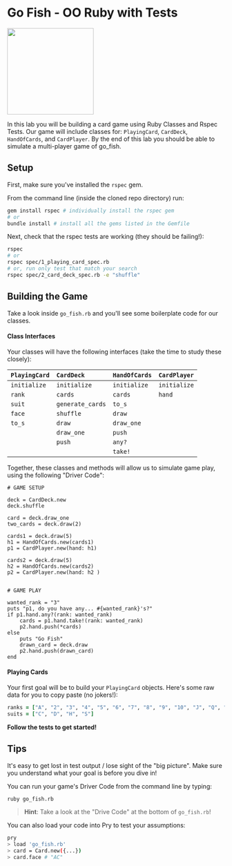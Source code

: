 # Go Fish - OO Ruby with Tests
<img src="https://media.giphy.com/media/t0zfcej3qgZeE/giphy.gif" width=200>

In this lab you will be building a card game using Ruby Classes and Rspec Tests. Our game will include classes for: `PlayingCard`, `CardDeck`, `HandOfCards`, and `CardPlayer`. By the end of this lab you should be able to simulate a multi-player game of go_fish.

## Setup
First, make sure you've installed the `rspec` gem.

From the command line (inside the cloned repo directory) run:

```bash
gem install rspec # individually install the rspec gem
# or
bundle install # install all the gems listed in the Gemfile
```

Next, check that the rspec tests are working (they should be failing!):

```bash
rspec
# or
rspec spec/1_playing_card_spec.rb
# or, run only test that match your search
rspec spec/2_card_deck_spec.rb -e "shuffle"
```

## Building the Game

Take a look inside `go_fish.rb` and you'll see some boilerplate code for our classes.

#### Class Interfaces

Your classes will have the following interfaces (take the time to study these closely):

| `PlayingCard` | `CardDeck`       | `HandOfCards` | `CardPlayer`  |
| :----         | :----            | :----         | :----         |
| `initialize`  | `initialize`     | `initialize`  | `initialize`  |
| `rank`        | `cards`          | `cards`       | `hand`        |
| `suit`        | `generate_cards` | `to_s`        |               |
| `face`        | `shuffle`        | `draw`        |               |
| `to_s`        | `draw`           | `draw_one`    |               |
|               | `draw_one`       | `push`        |               |
|               | `push`           | `any?`        |               |
|               |                  | `take!`       |               |

Together, these classes and methods will allow us to simulate game play, using the following "Driver Code":

```
# GAME SETUP

deck = CardDeck.new
deck.shuffle

card = deck.draw_one
two_cards = deck.draw(2)

cards1 = deck.draw(5)
h1 = HandOfCards.new(cards1)
p1 = CardPlayer.new(hand: h1)

cards2 = deck.draw(5)
h2 = HandOfCards.new(cards2)
p2 = CardPlayer.new(hand: h2 )


# GAME PLAY

wanted_rank = "3"
puts "p1, do you have any... #{wanted_rank}'s?"
if p1.hand.any?(rank: wanted_rank)
    cards = p1.hand.take!(rank: wanted_rank)
    p2.hand.push(*cards)
else
    puts "Go Fish"
    drawn_card = deck.draw
    p2.hand.push(drawn_card)
end

```

#### Playing Cards
Your first goal will be to build your `PlayingCard` objects. Here's some raw data for you to copy paste (no jokers!):

```ruby
ranks = ["A", "2", "3", "4", "5", "6", "7", "8", "9", "10", "J", "Q", "K"]
suits = ["C", "D", "H", "S"]
```

**Follow the tests to get started!**

## Tips
It's easy to get lost in test output / lose sight of the "big picture". Make sure you understand what your goal is before you dive in!

You can run your game's Driver Code from the command line by typing:
```bash
ruby go_fish.rb
```

> **Hint**: Take a look at the "Drive Code" at the bottom of `go_fish.rb`!

You can also load your code into Pry to test your assumptions:
```bash
pry
> load 'go_fish.rb'
> card = Card.new({...})
> card.face # "AC"
```
